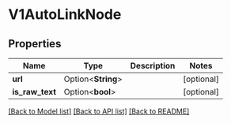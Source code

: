 # V1AutoLinkNode

## Properties

Name | Type | Description | Notes
------------ | ------------- | ------------- | -------------
**url** | Option<**String**> |  | [optional]
**is_raw_text** | Option<**bool**> |  | [optional]

[[Back to Model list]](../README.md#documentation-for-models) [[Back to API list]](../README.md#documentation-for-api-endpoints) [[Back to README]](../README.md)


